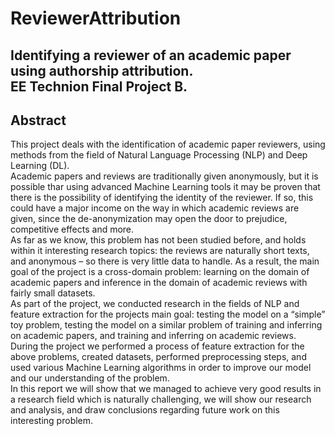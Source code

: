 # ReviewerAttribution
Identifying a reviewer of an academic paper using authorship attribution.  
EE Technion Final Project B.
---

## Abstract
This project deals with the identification of academic paper reviewers, using methods from the field of Natural Language Processing (NLP) and Deep Learning (DL).  
Academic papers and reviews are traditionally given anonymously, but it is possible thar using advanced Machine Learning tools it may be proven that there is the possibility of identifying the identity of the reviewer. If so, this could have a major income on the way in which academic reviews are given, since the de-anonymization may open the door to prejudice, competitive effects and more.  
As far as we know, this problem has not been studied before, and holds within it interesting research topics: the reviews are naturally short texts, and anonymous – so there is very little data to handle. As a result, the main goal of the project is a cross-domain problem: learning on the domain of academic papers and inference in the domain of academic reviews with fairly small datasets.  
As part of the project, we conducted research in the fields of NLP and feature extraction for the projects main goal: testing the model on a “simple” toy problem, testing the model on a similar problem of training and inferring on academic papers, and training and inferring on academic reviews.  
During the project we performed a process of feature extraction for the above problems, created datasets, performed preprocessing steps, and used various Machine Learning algorithms in order to improve our model and our understanding of the problem.  
In this report we will show that we managed to achieve very good results in a research field which is naturally challenging, we will show our research and analysis, and draw conclusions regarding future work on this interesting problem.